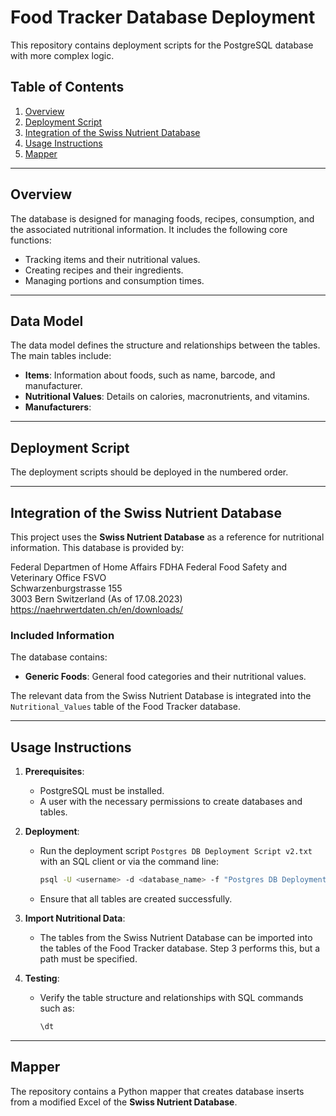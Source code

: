 # Food Tracker Database Deployment

This repository contains deployment scripts for the PostgreSQL database with more complex logic.

## Table of Contents

1. [Overview](#overview)
2. [Deployment Script](#deployment-script)
3. [Integration of the Swiss Nutrient Database](#integration-of-the-swiss-nutrient-database)
4. [Usage Instructions](#usage-instructions)
5. [Mapper](#mapper)

---

## Overview

The database is designed for managing foods, recipes, consumption, and the associated nutritional information. It includes the following core functions:
- Tracking items and their nutritional values.
- Creating recipes and their ingredients.
- Managing portions and consumption times.

---

## Data Model

The data model defines the structure and relationships between the tables. The main tables include:

- **Items**: Information about foods, such as name, barcode, and manufacturer.
- **Nutritional Values**: Details on calories, macronutrients, and vitamins.
- **Manufacturers**: 

---

## Deployment Script

The deployment scripts should be deployed in the numbered order.

---

## Integration of the Swiss Nutrient Database

This project uses the **Swiss Nutrient Database** as a reference for nutritional information. This database is provided by:

Federal Departmen of Home Affairs FDHA
Federal Food Safety and Veterinary Office FSVO  
Schwarzenburgstrasse 155  
3003 Bern
Switzerland
(As of 17.08.2023)  
https://naehrwertdaten.ch/en/downloads/

### Included Information
The database contains:
- **Generic Foods**: General food categories and their nutritional values.

The relevant data from the Swiss Nutrient Database is integrated into the `Nutritional_Values` table of the Food Tracker database.

---

## Usage Instructions

1. **Prerequisites**:
   - PostgreSQL must be installed.
   - A user with the necessary permissions to create databases and tables.

2. **Deployment**:
   - Run the deployment script `Postgres DB Deployment Script v2.txt` with an SQL client or via the command line:
     ```bash
     psql -U <username> -d <database_name> -f "Postgres DB Deployment Script v2.txt"
     ```
   - Ensure that all tables are created successfully.

3. **Import Nutritional Data**:
   - The tables from the Swiss Nutrient Database can be imported into the tables of the Food Tracker database. Step 3 performs this, but a path must be specified.

4. **Testing**:
   - Verify the table structure and relationships with SQL commands such as:
     ```sql
     \dt
     ```
---

## Mapper

The repository contains a Python mapper that creates database inserts from a modified Excel of the **Swiss Nutrient Database**.
